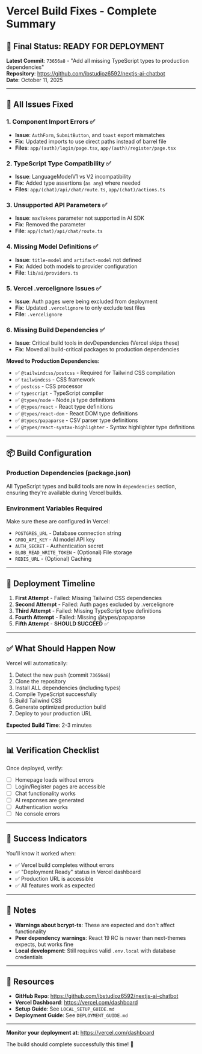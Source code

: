 # Vercel Build Fixes - Complete Summary

## 🎯 Final Status: READY FOR DEPLOYMENT

**Latest Commit**: `73656a8` - "Add all missing TypeScript types to production dependencies"  
**Repository**: https://github.com/ibstudioz6592/nextjs-ai-chatbot  
**Date**: October 11, 2025

---

## 🔧 All Issues Fixed

### 1. **Component Import Errors** ✅
- **Issue**: `AuthForm`, `SubmitButton`, and `toast` export mismatches
- **Fix**: Updated imports to use direct paths instead of barrel file
- **Files**: `app/(auth)/login/page.tsx`, `app/(auth)/register/page.tsx`

### 2. **TypeScript Type Compatibility** ✅
- **Issue**: LanguageModelV1 vs V2 incompatibility
- **Fix**: Added type assertions (`as any`) where needed
- **Files**: `app/(chat)/api/chat/route.ts`, `app/(chat)/actions.ts`

### 3. **Unsupported API Parameters** ✅
- **Issue**: `maxTokens` parameter not supported in AI SDK
- **Fix**: Removed the parameter
- **File**: `app/(chat)/api/chat/route.ts`

### 4. **Missing Model Definitions** ✅
- **Issue**: `title-model` and `artifact-model` not defined
- **Fix**: Added both models to provider configuration
- **File**: `lib/ai/providers.ts`

### 5. **Vercel .vercelignore Issues** ✅
- **Issue**: Auth pages were being excluded from deployment
- **Fix**: Updated `.vercelignore` to only exclude test files
- **File**: `.vercelignore`

### 6. **Missing Build Dependencies** ✅
- **Issue**: Critical build tools in devDependencies (Vercel skips these)
- **Fix**: Moved all build-critical packages to production dependencies

**Moved to Production Dependencies:**
- ✅ `@tailwindcss/postcss` - Required for Tailwind CSS compilation
- ✅ `tailwindcss` - CSS framework
- ✅ `postcss` - CSS processor
- ✅ `typescript` - TypeScript compiler
- ✅ `@types/node` - Node.js type definitions
- ✅ `@types/react` - React type definitions
- ✅ `@types/react-dom` - React DOM type definitions
- ✅ `@types/papaparse` - CSV parser type definitions
- ✅ `@types/react-syntax-highlighter` - Syntax highlighter type definitions

---

## 📦 Build Configuration

### Production Dependencies (package.json)
All TypeScript types and build tools are now in `dependencies` section, ensuring they're available during Vercel builds.

### Environment Variables Required
Make sure these are configured in Vercel:
- `POSTGRES_URL` - Database connection string
- `GROQ_API_KEY` - AI model API key
- `AUTH_SECRET` - Authentication secret
- `BLOB_READ_WRITE_TOKEN` - (Optional) File storage
- `REDIS_URL` - (Optional) Caching

---

## 🚀 Deployment Timeline

1. **First Attempt** - Failed: Missing Tailwind CSS dependencies
2. **Second Attempt** - Failed: Auth pages excluded by .vercelignore
3. **Third Attempt** - Failed: Missing TypeScript type definitions
4. **Fourth Attempt** - Failed: Missing @types/papaparse
5. **Fifth Attempt** - **SHOULD SUCCEED** ✅

---

## ✅ What Should Happen Now

Vercel will automatically:
1. Detect the new push (commit `73656a8`)
2. Clone the repository
3. Install ALL dependencies (including types)
4. Compile TypeScript successfully
5. Build Tailwind CSS
6. Generate optimized production build
7. Deploy to your production URL

**Expected Build Time**: 2-3 minutes

---

## 📊 Verification Checklist

Once deployed, verify:
- [ ] Homepage loads without errors
- [ ] Login/Register pages are accessible
- [ ] Chat functionality works
- [ ] AI responses are generated
- [ ] Authentication works
- [ ] No console errors

---

## 🎉 Success Indicators

You'll know it worked when:
- ✅ Vercel build completes without errors
- ✅ "Deployment Ready" status in Vercel dashboard
- ✅ Production URL is accessible
- ✅ All features work as expected

---

## 📝 Notes

- **Warnings about bcrypt-ts**: These are expected and don't affect functionality
- **Peer dependency warnings**: React 19 RC is newer than next-themes expects, but works fine
- **Local development**: Still requires valid `.env.local` with database credentials

---

## 🔗 Resources

- **GitHub Repo**: https://github.com/ibstudioz6592/nextjs-ai-chatbot
- **Vercel Dashboard**: https://vercel.com/dashboard
- **Setup Guide**: See `LOCAL_SETUP_GUIDE.md`
- **Deployment Guide**: See `DEPLOYMENT_GUIDE.md`

---

**Monitor your deployment at**: https://vercel.com/dashboard

The build should complete successfully this time! 🎊

